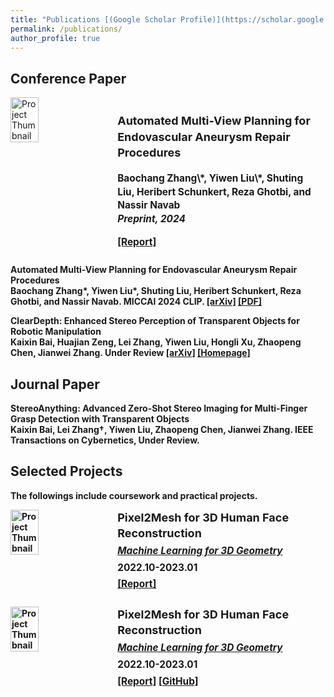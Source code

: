 ```yaml
---
title: "Publications [(Google Scholar Profile)](https://scholar.google.com/citations?user=y9a46-wAAAAJ&hl=en)"
permalink: /publications/
author_profile: true
---
```



## Conference Paper

<div style="display: flex; align-items: flex-start; margin-bottom: 20px; flex-wrap: wrap;">
  <img src="images/paper1.png" alt="Project Thumbnail" style="width: 30%; height: auto; margin-right: 20px; min-width: 150px;"/>

  <div style="line-height: 1.4; font-size: 1.1em; max-width: 65%;">
    <h3>Automated Multi-View Planning for Endovascular Aneurysm Repair Procedures</h3>
    <p><strong>Baochang Zhang\*, <b>Yiwen Liu\*<b>, Shuting Liu, Heribert Schunkert, Reza Ghotbi, and Nassir Navab</strong><br>
    <em>Preprint, 2024</em><br>
    <p style="margin: 5px 0;"><a href="pdfs/Pixel2Mesh_for_3D_Human_Face_Reconstruction.pdf">[Report]</a></p>
  </div>
</div>



<b>Automated Multi-View Planning for Endovascular Aneurysm Repair Procedures</b> <br>Baochang Zhang\*, <b>Yiwen Liu\*<b>, Shuting Liu, Heribert Schunkert, Reza Ghotbi, and Nassir Navab. <b> MICCAI 2024 CLIP.</b> [[arXiv]](https://arxiv.org/abs/2312.01068.pdf) [[PDF]](https://link.springer.com/chapter/10.1007/978-3-031-73083-2_3)

<b>ClearDepth: Enhanced Stereo Perception of Transparent Objects
for Robotic Manipulation</b> <br>Kaixin Bai, Huajian Zeng, Lei Zhang, <b>Yiwen Liu<b>, Hongli Xu, Zhaopeng Chen, Jianwei Zhang. <b> Under Review </b> [[arXiv]](https://arxiv.org/pdf/2409.08926) [[Homepage]](https://sites.google.com/view/cleardepth/) 

## Journal Paper

<b>StereoAnything: Advanced Zero-Shot Stereo Imaging for Multi-Finger Grasp Detection with Transparent Objects</b> <br>Kaixin Bai, Lei Zhang†, <b>Yiwen Liu<b>, Zhaopeng Chen, Jianwei Zhang. <b> IEEE Transactions on Cybernetics, Under Review.</b> 


## Selected Projects
The followings include coursework and practical projects. 


<div style="display: flex; align-items: flex-start; margin-bottom: 20px; flex-wrap: wrap;">
  <img src="images/p2mface.png" alt="Project Thumbnail" style="width: 30%; height: auto; margin-right: 20px; min-width: 150px;"/>

  <div style="line-height: 1.4; font-size: 1.1em; max-width: 65%;">
    <h3 style="margin: 0;">Pixel2Mesh for 3D Human Face Reconstruction</h3>
    <p style="margin: 5px 0;"><em><a href="https://www.cs.cit.tum.de/cg/teaching/winter-term-22-23/machine-learning-for-3d-geometry/">Machine Learning for 3D Geometry</a></em></p>
    <p style="margin: 5px 0;">2022.10-2023.01</p>
    <p style="margin: 5px 0;"><a href="pdfs/Pixel2Mesh_for_3D_Human_Face_Reconstruction.pdf">[Report]</a></p>
  </div>
</div>


<div style="display: flex; align-items: flex-start; margin-bottom: 20px; flex-wrap: wrap;">
  <img src="images/p2mface.png" alt="Project Thumbnail" style="width: 30%; height: auto; margin-right: 20px; min-width: 150px;"/>

  <div style="line-height: 1.4; font-size: 1.1em; max-width: 65%;">
    <h3 style="margin: 0;">Pixel2Mesh for 3D Human Face Reconstruction</h3>
    <p style="margin: 5px 0;"><em><a href="https://www.cs.cit.tum.de/cg/teaching/winter-term-22-23/machine-learning-for-3d-geometry/">Machine Learning for 3D Geometry</a></em></p>
    <p style="margin: 5px 0;">2022.10-2023.01</p>
    <p style="margin: 5px 0;"><a href="pdfs/Pixel2Mesh_for_3D_Human_Face_Reconstruction.pdf">[Report]</a> <a href="https://github.com/Yiveen/Pixel2MeshFor3DFaceReconstruction">[GitHub]</a> </p>
  </div>
</div>

<style>
  /* Media query for smaller screens */
  @media (max-width: 600px) {
    div[style*="display: flex;"] {
      flex-direction: column; /* Stack the image and text vertically */
      align-items: center; /* Center-align for smaller screens */
    }

    div[style*="line-height: 1.4;"] {
      font-size: 1.2em; /* Increase font size slightly on small screens */
      text-align: center; /* Center text on small screens */
    }

    img[style*="width: 30%;"] {
      width: 80%; /* Make the image larger on small screens */
      margin-bottom: 10px; /* Add space below the image */
    }
  }
</style>







<!-- <b>StereoAnything: Advanced Zero-Shot Stereo Imaging for Multi-Finger Grasp Detection with Transparent Objects</b> <br>Kaixin Bai, Lei Zhang†, <b>Yiwen Liu<b>, Zhaopeng Chen, Jianwei Zhang. <b> IEEE Transactions on Cybernetics, Under Review.</b> [[Slides]](https://docs.google.com/presentation/d/1SPjrXZ4mIGzeg6HSqDdhEAqmf5s7y4SX1DS6h4KUbos/edit?usp=sharing)  -->



